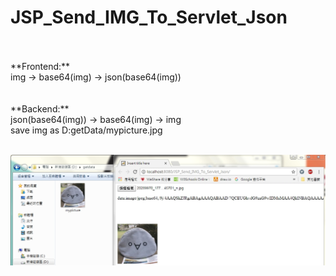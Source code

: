 # JSP_Send_IMG_To_Servlet_Json
<br>
<br>
**Frontend:**<br>
img -> base64(img) -> json(base64(img))<br>
<br>
<br>
**Backend:**<br>
json(base64(img)) -> base64(img) -> img<br>
save img as D:getData/mypicture.jpg<br>
<br>

![alt text](https://github.com/wlo1227686/JSP_Send_IMG_To_Servlet_Json/blob/master/img/img01.jpg)<br>
<br>

